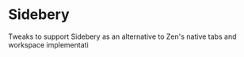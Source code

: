 
# Sidebery

Tweaks to support Sidebery as an alternative to Zen's native tabs and workspace implementati